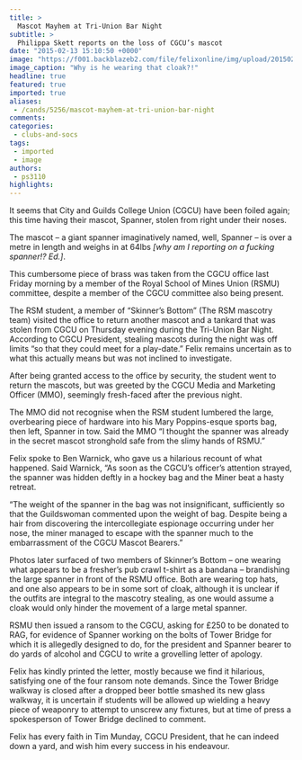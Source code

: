 ```yaml
---
title: >
  Mascot Mayhem at Tri-Union Bar Night
subtitle: >
  Philippa Skett reports on the loss of CGCU’s mascot
date: "2015-02-13 15:10:50 +0000"
image: "https://f001.backblazeb2.com/file/felixonline/img/upload/201502131510-bwh12-10830587_1582178332005457_388081142789157972_o.jpg"
image_caption: "Why is he wearing that cloak?!"
headline: true
featured: true
imported: true
aliases:
 - /cands/5256/mascot-mayhem-at-tri-union-bar-night
comments:
categories:
 - clubs-and-socs
tags:
 - imported
 - image
authors:
 - ps3110
highlights:
---
```


It seems that City and Guilds College Union (CGCU) have been foiled again; this time having their mascot, Spanner, stolen from right under their noses.

The mascot – a giant spanner imaginatively named, well, Spanner – is over a metre in length and weighs in at 64lbs _[why am I reporting on a fucking spanner!? Ed.]_.

This cumbersome piece of brass was taken from the CGCU office last Friday morning by a member of the Royal School of Mines Union (RSMU) committee, despite a member of the CGCU committee also being present.

The RSM student, a member of “Skinner’s Bottom” (The RSM mascotry team) visited the office to return another mascot and a tankard that was stolen from CGCU on Thursday evening during the Tri-Union Bar Night. According to CGCU President, stealing mascots during the night was off limits “so that they could meet for a play-date.” Felix remains uncertain as to what this actually means but was not inclined to investigate.

After being granted access to the office by security, the student went to return the mascots, but was greeted by the CGCU Media and Marketing Officer (MMO), seemingly fresh-faced after the previous night.

The MMO did not recognise when the RSM student lumbered the large, overbearing piece of hardware into his Mary Poppins-esque sports bag, then left, Spanner in tow. Said the MMO “I thought the spanner was already in the secret mascot stronghold safe from the slimy hands of RSMU.”

Felix spoke to Ben Warnick, who gave us a hilarious recount of what happened. Said Warnick, “As soon as the CGCU’s officer’s attention strayed, the spanner was hidden deftly in a hockey bag and the Miner beat a hasty retreat.

“The weight of the spanner in the bag was not insignificant, sufficiently so that the Guildswoman commented upon the weight of bag. Despite being a hair from discovering the intercollegiate espionage occurring under her nose, the miner managed to escape with the spanner much to the embarrassment of the CGCU Mascot Bearers.”

Photos later surfaced of two members of Skinner’s Bottom – one wearing what appears to be a fresher’s pub crawl t-shirt as a bandana – brandishing the large spanner in front of the RSMU office. Both are wearing top hats, and one also appears to be in some sort of cloak, although it is unclear if the outfits are integral to the mascotry stealing, as one would assume a cloak would only hinder the movement of a large metal spanner.

RSMU then issued a ransom to the CGCU, asking for £250 to be donated to RAG, for evidence of Spanner working on the bolts of Tower Bridge for which it is allegedly designed to do, for the president and Spanner bearer to do yards of alcohol and CGCU to write a grovelling letter of apology.

Felix has kindly printed the letter, mostly because we find it hilarious, satisfying one of the four ransom note demands. Since the Tower Bridge walkway is closed after a dropped beer bottle smashed its new glass walkway, it is uncertain if students will be allowed up wielding a heavy piece of weaponry to attempt to unscrew any fixtures, but at time of press a spokesperson of Tower Bridge declined to comment.

Felix has every faith in Tim Munday, CGCU President, that he can indeed down a yard, and wish him every success in his endeavour.
